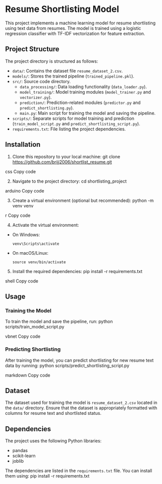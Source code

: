 # Resume Shortlisting Model

This project implements a machine learning model for resume shortlisting using text data from resumes. The model is trained using a logistic regression classifier with TF-IDF vectorization for feature extraction.

## Project Structure

The project directory is structured as follows:

- `data/`: Contains the dataset file `resume_dataset_2.csv`.
- `models/`: Stores the trained pipeline (`trained_pipeline.pkl`).
- `src/`: Source code directory.
  - `data_processing/`: Data loading functionality (`data_loader.py`).
  - `model_training/`: Model training modules (`model_trainer.py` and `vectorizer.py`).
  - `prediction/`: Prediction-related modules (`predictor.py` and `predict_shortlisting.py`).
  - `main.py`: Main script for training the model and saving the pipeline.
- `scripts/`: Separate scripts for model training and prediction (`train_model_script.py` and `predict_shortlisting_script.py`).
- `requirements.txt`: File listing the project dependencies.

## Installation

1. Clone this repository to your local machine:
git clone https://github.com/brijj2006/shortlist_resume.git

css
Copy code

2. Navigate to the project directory:
cd shortlisting_project

arduino
Copy code

3. Create a virtual environment (optional but recommended):
python -m venv venv

r
Copy code

4. Activate the virtual environment:
- On Windows:
  ```
  venv\Scripts\activate
  ```
- On macOS/Linux:
  ```
  source venv/bin/activate
  ```

5. Install the required dependencies:
pip install -r requirements.txt

shell
Copy code

## Usage

### Training the Model

To train the model and save the pipeline, run:
python scripts/train_model_script.py

vbnet
Copy code

### Predicting Shortlisting

After training the model, you can predict shortlisting for new resume text data by running:
python scripts/predict_shortlisting_script.py

markdown
Copy code

## Dataset

The dataset used for training the model is `resume_dataset_2.csv` located in the `data/` directory. Ensure that the dataset is appropriately formatted with columns for resume text and shortlisted status.

## Dependencies

The project uses the following Python libraries:
- pandas
- scikit-learn
- joblib

The dependencies are listed in the `requirements.txt` file. You can install them using:
pip install -r requirements.txt
